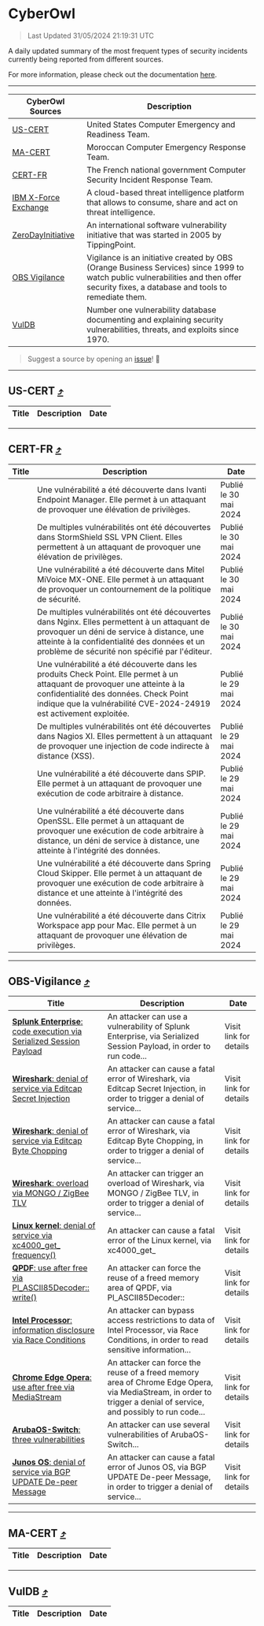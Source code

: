 
 <div id='top'></div>

# CyberOwl

 > Last Updated 31/05/2024 21:19:31 UTC
 
 A daily updated summary of the most frequent types of security incidents currently being reported from different sources.
 
 For more information, please check out the documentation [here](./docs/README.md).
 
 ---
 |CyberOwl Sources|Description|
 |---|---|
 |[US-CERT](#us-cert-arrow_heading_up)|United States Computer Emergency and Readiness Team.|
 |[MA-CERT](#ma-cert-arrow_heading_up)|Moroccan Computer Emergency Response Team.|
 |[CERT-FR](#cert-fr-arrow_heading_up)|The French national government Computer Security Incident Response Team.|
 |[IBM X-Force Exchange](#ibmcloud-arrow_heading_up)|A cloud-based threat intelligence platform that allows to consume, share and act on threat intelligence.|
 |[ZeroDayInitiative](#zerodayinitiative-arrow_heading_up)|An international software vulnerability initiative that was started in 2005 by TippingPoint.|
 |[OBS Vigilance](#obs-vigilance-arrow_heading_up)|Vigilance is an initiative created by OBS (Orange Business Services) since 1999 to watch public vulnerabilities and then offer security fixes, a database and tools to remediate them.|
 |[VulDB](#vuldb-arrow_heading_up)|Number one vulnerability database documenting and explaining security vulnerabilities, threats, and exploits since 1970.|
 
 > Suggest a source by opening an [issue](https://github.com/karimhabush/cyberowl/issues)! :raised_hands:
 ---

## US-CERT [:arrow_heading_up:](#cyberowl)

 |Title|Description|Date|
 |---|---|---|
 
 ---

## CERT-FR [:arrow_heading_up:](#cyberowl)

 |Title|Description|Date|
 |---|---|---|
 |[](https://www.cert.ssi.gouv.fr/avis/CERTFR-2024-AVI-0453/)|Une vulnérabilité a été découverte dans Ivanti Endpoint Manager. Elle permet à un attaquant de provoquer une élévation de privilèges.|Publié le 30 mai 2024|
 |[](https://www.cert.ssi.gouv.fr/avis/CERTFR-2024-AVI-0452/)|De multiples vulnérabilités ont été découvertes dans StormShield SSL VPN Client. Elles permettent à un attaquant de provoquer une élévation de privilèges.|Publié le 30 mai 2024|
 |[](https://www.cert.ssi.gouv.fr/avis/CERTFR-2024-AVI-0451/)|Une vulnérabilité a été découverte dans Mitel MiVoice MX-ONE. Elle permet à un attaquant de provoquer un contournement de la politique de sécurité.|Publié le 30 mai 2024|
 |[](https://www.cert.ssi.gouv.fr/avis/CERTFR-2024-AVI-0450/)|De multiples vulnérabilités ont été découvertes dans Nginx. Elles permettent à un attaquant de provoquer un déni de service à distance, une atteinte à la confidentialité des données et un problème de sécurité non spécifié par l'éditeur.|Publié le 30 mai 2024|
 |[](https://www.cert.ssi.gouv.fr/avis/CERTFR-2024-AVI-0449/)|Une vulnérabilité a été découverte dans les produits Check Point. Elle permet à un attaquant de provoquer une atteinte à la confidentialité des données. Check Point indique que la vulnérabilité CVE-2024-24919 est activement exploitée.|Publié le 29 mai 2024|
 |[](https://www.cert.ssi.gouv.fr/avis/CERTFR-2024-AVI-0448/)|De multiples vulnérabilités ont été découvertes dans Nagios XI. Elles permettent à un attaquant de provoquer une injection de code indirecte à distance (XSS).|Publié le 29 mai 2024|
 |[](https://www.cert.ssi.gouv.fr/avis/CERTFR-2024-AVI-0447/)|Une vulnérabilité a été découverte dans SPIP. Elle permet à un attaquant de provoquer une exécution de code arbitraire à distance.|Publié le 29 mai 2024|
 |[](https://www.cert.ssi.gouv.fr/avis/CERTFR-2024-AVI-0446/)|Une vulnérabilité a été découverte dans OpenSSL. Elle permet à un attaquant de provoquer une exécution de code arbitraire à distance, un déni de service à distance, une atteinte à l'intégrité des données.|Publié le 29 mai 2024|
 |[](https://www.cert.ssi.gouv.fr/avis/CERTFR-2024-AVI-0445/)|Une vulnérabilité a été découverte dans Spring Cloud Skipper. Elle permet à un attaquant de provoquer une exécution de code arbitraire à distance et une atteinte à l'intégrité des données.|Publié le 29 mai 2024|
 |[](https://www.cert.ssi.gouv.fr/avis/CERTFR-2024-AVI-0444/)|Une vulnérabilité a été découverte dans Citrix Workspace app pour Mac. Elle permet à un attaquant de provoquer une élévation de privilèges.|Publié le 29 mai 2024|
 
 ---

## OBS-Vigilance [:arrow_heading_up:](#cyberowl)

 |Title|Description|Date|
 |---|---|---|
 |[<a href="https://vigilance.fr/vulnerability/Splunk-Enterprise-code-execution-via-Serialized-Session-Payload-42165" class="noirorange"><b>Splunk Enterprise</b>: code execution via Serialized Session Payload</a>](https://vigilance.fr/vulnerability/Splunk-Enterprise-code-execution-via-Serialized-Session-Payload-42165)|An attacker can use a vulnerability of Splunk Enterprise, via Serialized Session Payload, in order to run code...|Visit link for details|
 |[<a href="https://vigilance.fr/vulnerability/Wireshark-denial-of-service-via-Editcap-Secret-Injection-44323" class="noirorange"><b>Wireshark</b>: denial of service via Editcap Secret Injection</a>](https://vigilance.fr/vulnerability/Wireshark-denial-of-service-via-Editcap-Secret-Injection-44323)|An attacker can cause a fatal error of Wireshark, via Editcap Secret Injection, in order to trigger a denial of service...|Visit link for details|
 |[<a href="https://vigilance.fr/vulnerability/Wireshark-denial-of-service-via-Editcap-Byte-Chopping-44322" class="noirorange"><b>Wireshark</b>: denial of service via Editcap Byte Chopping</a>](https://vigilance.fr/vulnerability/Wireshark-denial-of-service-via-Editcap-Byte-Chopping-44322)|An attacker can cause a fatal error of Wireshark, via Editcap Byte Chopping, in order to trigger a denial of service...|Visit link for details|
 |[<a href="https://vigilance.fr/vulnerability/Wireshark-overload-via-MONGO-ZigBee-TLV-44321" class="noirorange"><b>Wireshark</b>: overload via MONGO / ZigBee TLV</a>](https://vigilance.fr/vulnerability/Wireshark-overload-via-MONGO-ZigBee-TLV-44321)|An attacker can trigger an overload of Wireshark, via MONGO / ZigBee TLV, in order to trigger a denial of service...|Visit link for details|
 |[<a href="https://vigilance.fr/vulnerability/Linux-kernel-denial-of-service-via-xc4000-get-frequency-44313" class="noirorange"><b>Linux kernel</b>: denial of service via xc4000_get_<wbr>frequency()</wbr></a>](https://vigilance.fr/vulnerability/Linux-kernel-denial-of-service-via-xc4000-get-frequency-44313)|An attacker can cause a fatal error of the Linux kernel, via xc4000_get_|Visit link for details|
 |[<a href="https://vigilance.fr/vulnerability/QPDF-use-after-free-via-Pl-ASCII85Decoder-write-42147" class="noirorange"><b>QPDF</b>: use after free via Pl_ASCII85Decoder::<wbr>write()</wbr></a>](https://vigilance.fr/vulnerability/QPDF-use-after-free-via-Pl-ASCII85Decoder-write-42147)|An attacker can force the reuse of a freed memory area of QPDF, via Pl_ASCII85Decoder::|Visit link for details|
 |[<a href="https://vigilance.fr/vulnerability/Intel-Processor-information-disclosure-via-Race-Conditions-44308" class="noirorange"><b>Intel Processor</b>: information disclosure via Race Conditions</a>](https://vigilance.fr/vulnerability/Intel-Processor-information-disclosure-via-Race-Conditions-44308)|An attacker can bypass access restrictions to data of Intel Processor, via Race Conditions, in order to read sensitive information...|Visit link for details|
 |[<a href="https://vigilance.fr/vulnerability/Chrome-Edge-Opera-use-after-free-via-MediaStream-42144" class="noirorange"><b>Chrome  Edge  Opera</b>: use after free via MediaStream</a>](https://vigilance.fr/vulnerability/Chrome-Edge-Opera-use-after-free-via-MediaStream-42144)|An attacker can force the reuse of a freed memory area of Chrome  Edge  Opera, via MediaStream, in order to trigger a denial of service, and possibly to run code...|Visit link for details|
 |[<a href="https://vigilance.fr/vulnerability/ArubaOS-Switch-three-vulnerabilities-42143" class="noirorange"><b>ArubaOS-Switch</b>: three vulnerabilities</a>](https://vigilance.fr/vulnerability/ArubaOS-Switch-three-vulnerabilities-42143)|An attacker can use several vulnerabilities of ArubaOS-Switch...|Visit link for details|
 |[<a href="https://vigilance.fr/vulnerability/Junos-OS-denial-of-service-via-BGP-UPDATE-De-peer-Message-42142" class="noirorange"><b>Junos OS</b>: denial of service via BGP UPDATE De-peer Message</a>](https://vigilance.fr/vulnerability/Junos-OS-denial-of-service-via-BGP-UPDATE-De-peer-Message-42142)|An attacker can cause a fatal error of Junos OS, via BGP UPDATE De-peer Message, in order to trigger a denial of service...|Visit link for details|
 
 ---

## MA-CERT [:arrow_heading_up:](#cyberowl)

 |Title|Description|Date|
 |---|---|---|
 
 ---

## VulDB [:arrow_heading_up:](#cyberowl)

 |Title|Description|Date|
 |---|---|---|
 